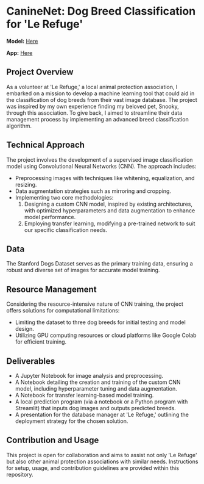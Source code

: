 # CanineNet: Dog Breed Classification for 'Le Refuge'

**Model:** [Here](https://huggingface.co/amaye15/ViT-Standford-Dogs)

**App:** [Here](https://caninenet.streamlit.app/)

## Project Overview
As a volunteer at 'Le Refuge,' a local animal protection association, I embarked on a mission to develop a machine learning tool that could aid in the classification of dog breeds from their vast image database. The project was inspired by my own experience finding my beloved pet, Snooky, through this association. To give back, I aimed to streamline their data management process by implementing an advanced breed classification algorithm.

## Technical Approach
The project involves the development of a supervised image classification model using Convolutional Neural Networks (CNN). The approach includes:
- Preprocessing images with techniques like whitening, equalization, and resizing.
- Data augmentation strategies such as mirroring and cropping.
- Implementing two core methodologies:
    1. Designing a custom CNN model, inspired by existing architectures, with optimized hyperparameters and data augmentation to enhance model performance.
    2. Employing transfer learning, modifying a pre-trained network to suit our specific classification needs.

## Data
The Stanford Dogs Dataset serves as the primary training data, ensuring a robust and diverse set of images for accurate model training.

## Resource Management
Considering the resource-intensive nature of CNN training, the project offers solutions for computational limitations:
- Limiting the dataset to three dog breeds for initial testing and model design.
- Utilizing GPU computing resources or cloud platforms like Google Colab for efficient training.

## Deliverables
- A Jupyter Notebook for image analysis and preprocessing.
- A Notebook detailing the creation and training of the custom CNN model, including hyperparameter tuning and data augmentation.
- A Notebook for transfer learning-based model training.
- A local prediction program (via a notebook or a Python program with Streamlit) that inputs dog images and outputs predicted breeds.
- A presentation for the database manager at 'Le Refuge,' outlining the deployment strategy for the chosen solution.

## Contribution and Usage
This project is open for collaboration and aims to assist not only 'Le Refuge' but also other animal protection associations with similar needs. Instructions for setup, usage, and contribution guidelines are provided within this repository.
